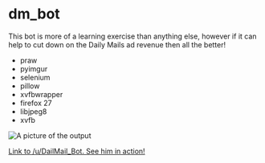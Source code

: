 dm_bot
======

This bot is more of a learning exercise than anything else, however if it can help to cut down on the Daily Mails ad revenue then all the better!

* praw 
* pyimgur 
* selenium 
* pillow 
* xvfbwrapper
* firefox 27
* libjpeg8
* xvfb
    

![A picture of the output](http://i.imgur.com/gFrtGnb.png)

[Link to /u/DailMail_Bot. See him in action!](http://www.reddit.com/user/DailMail_Bot?sort=top)
